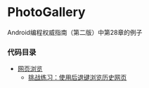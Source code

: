 # PhotoGallery
Android编程权威指南（第二版）中第28章的例子

### 代码目录
* [网页浏览](https://github.com/uv-lab/PhotoGallery/tree/ch28)
    * [挑战练习：使用后退键浏览历史网页](https://github.com/uv-lab/PhotoGallery/tree/exercise28.7)
